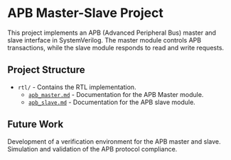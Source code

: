 # APB Master-Slave Project
This project implements an APB (Advanced Peripheral Bus) master and slave interface in SystemVerilog. The master module controls APB transactions, while the slave module responds to read and write requests.

## Project Structure

- `rtl/` - Contains the RTL implementation.
  - [`apb_master.md`](rtl/apb_master.md) - Documentation for the APB Master module.
  - [`apb_slave.md`](rtl/apb_slave.md) - Documentation for the APB slave module.


## Future Work
Development of a verification environment for the APB master and slave.
Simulation and validation of the APB protocol compliance.

